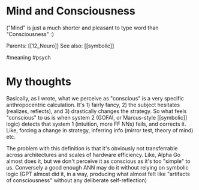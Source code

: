 # Mind and Consciousness

("Mind" is just a much shorter and pleasant to type word than "Consciousness" :)

Parents: [[12_Neuro]]
See also: [[symbolic]]

#meaning #psych

# My thoughts

Basically, as I wrote, what we perceive as "conscious" is a very specific anthropocentric calculation. It's 1) fairly fancy, 2) the subject hesitates (realizes, reflects), and 3) drastically changes the strategy. So what feels "conscious" to us is when system 2 (GOFAI, or Marcus-style [[symbolic]] logic) detects that system 1 (intuition, more FF NNs) fails, and corrects it. Like, forcing a change in strategy, inferring info (mirror test, theory of mind) etc.

The problem with this definition is that it's obviously not transferrable across architectures and scales of hardware efficiency. Like, Alpha Go almost does it, but we don't perceive it as conscious as it's too "simple" to us. Conversely a good enough ANN may do it without relying on symbolic logic (GPT almost did it, in a way, producing what almost felt like "artifacts of consciousness" without any deliberate self-reflection)